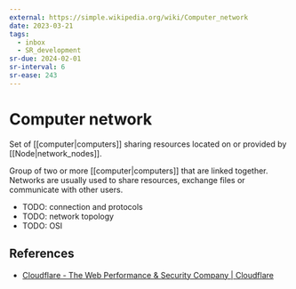 ```yaml
---
external: https://simple.wikipedia.org/wiki/Computer_network
date: 2023-03-21
tags:
  - inbox
  - SR_development
sr-due: 2024-02-01
sr-interval: 6
sr-ease: 243
---
```


# Computer network
&#10;
Set of [[computer|computers]] sharing resources located on or provided by
[[Node|network_nodes]].

Group of two or more [[computer|computers]] that are linked together. Networks
are usually used to share resources, exchange files or communicate with other
users.

- TODO: connection and protocols
- TODO: network topology
- TODO: OSI

## References

- [Cloudflare - The Web Performance & Security Company | Cloudflare](https://www.cloudflare.com/)

